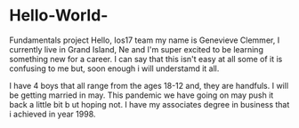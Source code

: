 # Hello-World-
Fundamentals project
Hello, Ios17 team my name is Genevieve Clemmer, I currently live in Grand Island, Ne and I'm super excited to be learning something new for a career. I can say that this isn't easy at all some of it is confusing to me but, soon enough i will understamd it all.


I have 4 boys that all range from the ages 18-12 and, they are handfuls. I will be getting married in may.
This pandemic we have going on may push it back a little bit b ut hoping not.
I have my associates degree in business that i achieved in year 1998.
